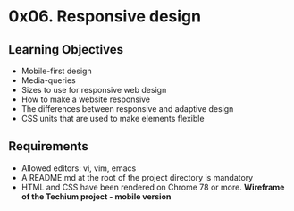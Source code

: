 # 0x06. Responsive design
## Learning Objectives

- Mobile-first design
- Media-queries
- Sizes to use for responsive web design
- How to make a website responsive
- The differences between responsive and adaptive design
- CSS units that are used to make elements flexible 

## Requirements

- Allowed editors: vi, vim, emacs
- A README.md at the root of the project directory is mandatory
- HTML and CSS have been rendered on Chrome 78 or more.
**Wireframe of the Techium project - mobile version**
